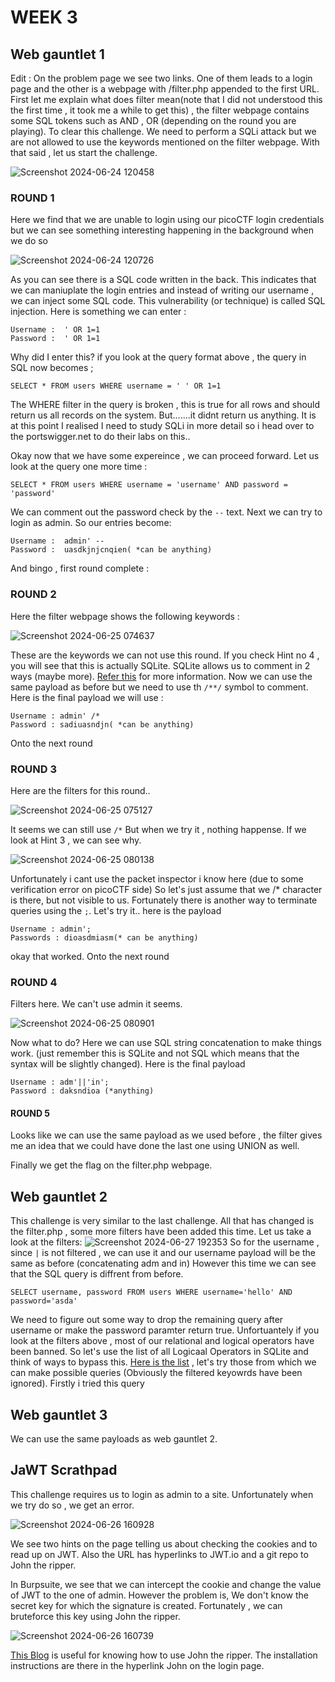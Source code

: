 # WEEK 3

## Web gauntlet 1

Edit : On the problem page we see two links. One of them leads to a login page and the other is a webpage with /filter.php appended to the first URL. First let me explain what does filter mean(note that I did not understood this the first time , it took me a while to get this) , the filter webpage contains some SQL tokens such as AND , OR (depending on the round you are playing). To clear this challenge. We need to perform a SQLi attack but we are not allowed to use the keywords mentioned on the filter webpage. With that said , let us start the challenge.

![Screenshot 2024-06-24 120458](https://github.com/deep-singh-ctrl/CSOC-2024/assets/172205598/a489960c-44f6-45c5-9184-00448200c1cd)

### ROUND 1
Here we find that we are unable to login using our picoCTF
login credentials but we can see something interesting happening in the background when we do so

![Screenshot 2024-06-24 120726](https://github.com/deep-singh-ctrl/CSOC-2024/assets/172205598/2b1834ee-c86c-4f99-9bb7-725837f2ea60)

As you can see there is a SQL code written in the back. This indicates that we can maniuplate the login entries and instead of writing our username , we can inject some SQL code.
This vulnerability (or technique) is called SQL injection. Here is something we can enter : 

```
Username :  ' OR 1=1
Password :  ' OR 1=1
```
Why did I enter this? if you look at the query format above , the query in SQL now becomes ;

```
SELECT * FROM users WHERE username = ' ' OR 1=1
```

The WHERE filter in the query is broken , this is true for all rows and should return us all records on the system. But.......it didnt return us anything. It is at this point I realised I need to study SQLi in more detail so i head over to the portswigger.net to do their labs on this..

Okay now that we have some expereince , we can proceed forward. Let us look at the query one more time :

`SELECT * FROM users WHERE username = 'username' AND password = 'password'`

We can comment out the password check by the `--` text. Next we can try to login as admin. So our entries become:

```
Username :  admin' --
Password :  uasdkjnjcnqien( *can be anything)
```

And bingo , first round complete :

### ROUND 2

Here the filter webpage shows the following keywords : 

![Screenshot 2024-06-25 074637](https://github.com/deep-singh-ctrl/CSOC-2024/assets/172205598/66886d81-a579-4563-868a-1c7d638db320)

These are the keywords we can not use this round. If you check Hint no 4 , you will see that this is actually SQLite. SQLite allows us to comment in 2 ways (maybe more). [Refer this](https://www.techonthenet.com/sqlite/comments.php) for more information. Now we can use the same payload as before but we need to use th `/**/` symbol to comment. Here is the final payload we will use :

```
Username : admin' /*
Password : sadiuasndjn( *can be anything)
```

Onto the next round

### ROUND 3

Here are the filters for this round..

![Screenshot 2024-06-25 075127](https://github.com/deep-singh-ctrl/CSOC-2024/assets/172205598/b736dcb7-31ec-47f0-9b9b-bbf43b25eccb)

It seems we can still use `/*` But when we try it , nothing happense. If we look at Hint 3 , we can see why.

![Screenshot 2024-06-25 080138](https://github.com/deep-singh-ctrl/CSOC-2024/assets/172205598/a044cf3e-1299-40f1-87b4-cd872cc729a6)

Unfortunately i cant use the packet inspector i know here (due to some verification error on picoCTF side) So let's just assume that we /* character is there, but not visible to us. Fortunately there is another way to terminate queries using the `;`. Let's try it.. here is the payload

```
Username : admin';
Passwords : dioasdmiasm(* can be anything)
```

okay that worked. Onto the next round

### ROUND 4

Filters here. We can't use admin it seems.

![Screenshot 2024-06-25 080901](https://github.com/deep-singh-ctrl/CSOC-2024/assets/172205598/cf439dff-d13e-4338-ab08-8be6e403f25a)

Now what to do? Here we can use SQL string concatenation to make things work. (just remember this is SQLite and not SQL which means that the syntax will be slightly changed). Here is the final payload

```
Username : adm'||'in';
Password : daksndioa (*anything)
```

#### ROUND 5

Looks like we can use the same payload as we used before , the filter gives me an idea that we could have done the last one using UNION as well.

Finally we get the flag on the filter.php webpage. 

## Web gauntlet 2

This challenge is very similar to the last challenge. All that has changed is the filter.php , some more filters have been added this time. Let us take a look at the filters:
![Screenshot 2024-06-27 192353](https://github.com/deep-singh-ctrl/CSOC-2024/assets/172205598/49308e5a-18e8-4ba9-92a8-6c6c718e065f)
So for the username , since `|` is not filtered , we can use it and our username payload will be the same as before (concatenating adm and in) However this time we can see that the SQL query is diffrent from before.

`SELECT username, password FROM users WHERE username='hello' AND password='asda'`

We need to figure out some way to drop the remaining query after username or make the password paramter return true. Unfortuantely if you look at the filters above , most of our relational and logical operators have been banned. So let's use the list of all Logicaal Operators in SQLite and think of ways to bypass this. [Here is the list](https://www.javatpoint.com/sqlite-operators) , let's try those from which we can make possible queries (Obviously the filtered keyowrds have been ignored). Firstly i tried this query 

## Web gauntlet 3

We can use the same payloads as web gauntlet 2.






## JaWT Scrathpad

This challenge requires us to login as admin to a site. Unfortunately when we try do so , we get an error. 

![Screenshot 2024-06-26 160928](https://github.com/deep-singh-ctrl/CSOC-2024/assets/172205598/a904b691-cc33-4a10-93fb-ec74cc35ea6d)

We see two hints on the page telling us about checking the cookies and to read up on JWT. Also the URL has hyperlinks to JWT.io and a git repo to John the ripper.

In Burpsuite, we see that we can intercept the cookie and change the value of JWT to the one of admin. However the problem is, We don't know the secret key for which the signature is created. Fortunately , we can bruteforce this key using John the ripper.  

![Screenshot 2024-06-26 160739](https://github.com/deep-singh-ctrl/CSOC-2024/assets/172205598/bae252dd-53f5-4523-b242-1f840af3b10f)

[This Blog](https://blog.pentesteracademy.com/hacking-jwt-tokens-bruteforcing-weak-signing-key-johntheripper-89f0c7e6a87) is useful for knowing how to use John the ripper. The installation instructions are there in the hyperlink John on the login page. 





